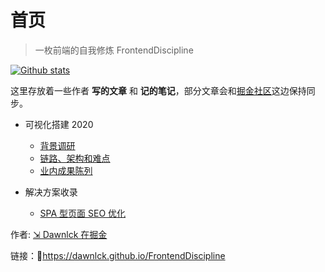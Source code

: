 # 首页

> 一枚前端的自我修炼 FrontendDiscipline

[![Github stats](https://github-readme-stats.vercel.app/api?username=dawnlck&show_icons=true)](https://github.com/anuraghazra/github-readme-stats)

这里存放着一些作者 **写的文章** 和 **记的笔记**，部分文章会和[掘金社区][juejin]这边保持同步。

- 可视化搭建 2020

  - [背景调研](LowCode/VisualConstruction2020_basic)
  - [链路、架构和难点](LowCode/VisualConstruction2020_features)
  - [业内成果陈列](LowCode/VisualConstruction2020_production)

- 解决方案收录

  - [SPA 型页面 SEO 优化](Resolution/SPA&SEO.md "SPA 型页面 SEO 优化指南")

作者: [⇲ Dawnlck 在掘金][juejin]

链接：🔗https://dawnlck.github.io/FrontendDiscipline

[juejin]: https://juejin.cn/user/1028798614345032

<!-- [![Top Langs](https://github-readme-stats.vercel.app/api/top-langs/?username=dawnlck&layout=compact)](https://github.com/anuraghazra/github-readme-stats) -->
